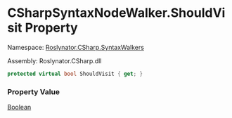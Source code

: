 # CSharpSyntaxNodeWalker\.ShouldVisit Property

Namespace: [Roslynator.CSharp.SyntaxWalkers](../../README.md)

Assembly: Roslynator\.CSharp\.dll

```csharp
protected virtual bool ShouldVisit { get; }
```

### Property Value

[Boolean](https://docs.microsoft.com/en-us/dotnet/api/system.boolean)

